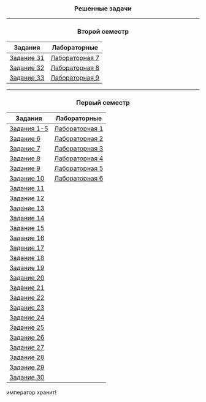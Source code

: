 <h3>
<p align="center">
Решенные задачи
</p>
</h3>

---

<h3>
<p align="center">
Второй семестр
</p>
</h3> 

| Задания | Лабораторные |
|---------|--------------|
| [Задание 31](Tasks/Task31/task31.cpp) |  [Лабораторная 7](Labs/Lab7/report7.md) |
| [Задание 32](Tasks/Task32/task32.cpp) |  [Лабораторная 8](Labs/Lab8/report8.md) |
| [Задание 33](Tasks/Task33/task33.cpp) |  [Лабораторная 9](Labs/Lab9/report9.md) |

---

<h3>
<p align="center">
Первый семестр
</p>
</h3> 

| Задания | Лабораторные |
|---------|--------------|
| [Задания 1-5](Tasks/Task1-5/task1-5.cpp) | [Лабораторная 1](Labs/Lab1/report1.md)|
| [Задание 6](Tasks/Task6/task6.cpp) | [Лабораторная 2](Labs/Lab2/report2.md)|
| [Задание 7](Tasks/Task7/task7.cpp) | [Лабораторная 3](Labs/Lab3/report3.md)|
| [Задание 8](Tasks/Task8/task8.cpp) | [Лабораторная 4](Labs/Lab4/report4.md)|
| [Задание 9](Tasks/Task9/task9.cpp) | [Лабораторная 5](Labs/Lab5/report5.md)|
| [Задание 10](Tasks/Task10/task10.cpp) | [Лабораторная 6](Labs/Lab6/report6.md)|
| [Задание 11](Tasks/Task11/task11.cpp) |
| [Задание 12](Tasks/Task12/task12.cpp) |
| [Задание 13](Tasks/Task13/task13.cpp) |
| [Задание 14](Tasks/Task14/task14.cpp) |
| [Задание 15](Tasks/Task15/task15.cpp) |
| [Задание 16](Tasks/Task16/task16.cpp) |
| [Задание 17](Tasks/Task17/task17.cpp) |
| [Задание 18](Tasks/Task18/task18.cpp) |
| [Задание 19](Tasks/Task19/task19.cpp) |
| [Задание 20](Tasks/Task20/task20.cpp) |
| [Задание 21](Tasks/Task21/task21.cpp) |
| [Задание 22](Tasks/Task22/task22.cpp) |
| [Задание 23](Tasks/Task23/task23.cpp) |
| [Задание 24](Tasks/Task24/task24.cpp) |
| [Задание 25](Tasks/Task25/task25.cpp) |
| [Задание 26](Tasks/Task26/task26.cpp) |
| [Задание 27](Tasks/Task27/task27.cpp) |
| [Задание 28](Tasks/Task28/task28.cpp) |
| [Задание 29](Tasks/Task29/task29.cpp) |
| [Задание 30](Tasks/Task30/t30.cpp) |

император хранит!